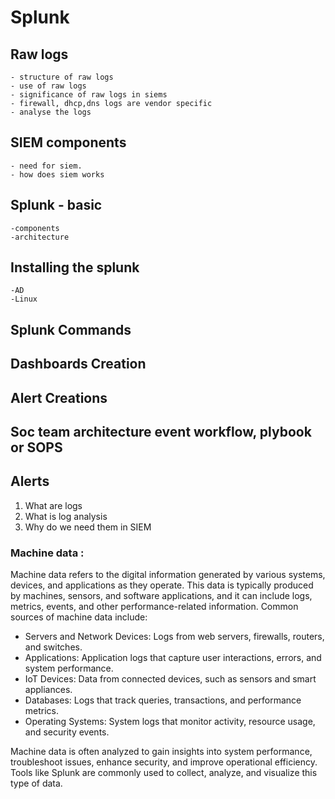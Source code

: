 # Splunk
## Raw logs 
    - structure of raw logs
    - use of raw logs
    - significance of raw logs in siems
    - firewall, dhcp,dns logs are vendor specific
    - analyse the logs
## SIEM components
    - need for siem.
    - how does siem works
## Splunk - basic
    -components
    -architecture
## Installing the splunk
    -AD
    -Linux
## Splunk Commands
## Dashboards Creation
## Alert Creations
## Soc team architecture event workflow, plybook or SOPS
## Alerts


1. What are logs
2. What is log analysis
3. Why do we need them in SIEM

### Machine data : 
Machine data refers to the digital information generated by various systems, devices, and applications as they operate. This data is typically produced by machines, sensors, and software applications, and it can include logs, metrics, events, and other performance-related information. Common sources of machine data include:

- Servers and Network Devices: Logs from web servers, firewalls, routers, and switches.
- Applications: Application logs that capture user interactions, errors, and system performance.
- IoT Devices: Data from connected devices, such as sensors and smart appliances.
- Databases: Logs that track queries, transactions, and performance metrics.
- Operating Systems: System logs that monitor activity, resource usage, and security events.

Machine data is often analyzed to gain insights into system performance, troubleshoot issues, enhance security, and improve operational efficiency. Tools like Splunk are commonly used to collect, analyze, and visualize this type of data.


